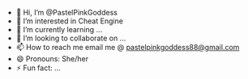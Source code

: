 - 👋 Hi, I’m @PastelPinkGoddess
- 👀 I’m interested in Cheat Engine
- 🌱 I’m currently learning ...
- 💞️ I’m looking to collaborate on ...
- 📫 How to reach me email me @ pastelpinkgoddess88@gmail.com
- 😄 Pronouns: She/her
- ⚡ Fun fact: ...

<!---
PastelPinkGoddess/PastelPinkGoddess is a ✨ special ✨ repository because its `README.md` (this file) appears on your GitHub profile.
You can click the Preview link to take a look at your changes.
--->
